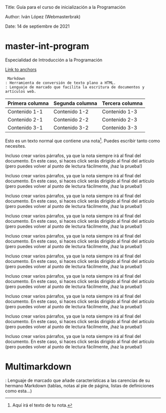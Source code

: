 Title: Guía para el curso de inicialización a la Programación

Author: Iván López (Webmasterbrak)

Date: 14 de septiembre de 2021
# master-int-program
Especialidad de Introducción a la Programación

[Link to anchors](#Multimarkdown)
~~~~
 Markdown
: Herramienta de conversión de texto plano a HTML.
: Lenguaje de marcado que facilita la escritura de documentos y artículos web.
~~~~
 | Primera columna | Segunda columna | Tercera columna |
 | -- | -- | -- |
 | Contenido 1-1 | Contenido 1-2 | Contenido 1-3 |
 | Contenido 2-1 | Contenido 2-2 | Contenido 2-3 |
 | Contenido 3-1 | Contenido 3-2 | Contenido 3-3 |

 Esto es un texto normal que contiene una nota[^nombreDeTuNota]. Puedes escribir tanto como necesites.

Incluso crear varios párrafos, ya que la nota siempre irá al final del documento. En este caso, si haces click serás dirigido al final del artículo (pero puedes volver al punto de lectura fácilmente, ¡haz la prueba!)

Incluso crear varios párrafos, ya que la nota siempre irá al final del documento. En este caso, si haces click serás dirigido al final del artículo (pero puedes volver al punto de lectura fácilmente, ¡haz la prueba!)

Incluso crear varios párrafos, ya que la nota siempre irá al final del documento. En este caso, si haces click serás dirigido al final del artículo (pero puedes volver al punto de lectura fácilmente, ¡haz la prueba!)

Incluso crear varios párrafos, ya que la nota siempre irá al final del documento. En este caso, si haces click serás dirigido al final del artículo (pero puedes volver al punto de lectura fácilmente, ¡haz la prueba!)

Incluso crear varios párrafos, ya que la nota siempre irá al final del documento. En este caso, si haces click serás dirigido al final del artículo (pero puedes volver al punto de lectura fácilmente, ¡haz la prueba!)

Incluso crear varios párrafos, ya que la nota siempre irá al final del documento. En este caso, si haces click serás dirigido al final del artículo (pero puedes volver al punto de lectura fácilmente, ¡haz la prueba!)

Incluso crear varios párrafos, ya que la nota siempre irá al final del documento. En este caso, si haces click serás dirigido al final del artículo (pero puedes volver al punto de lectura fácilmente, ¡haz la prueba!)

Incluso crear varios párrafos, ya que la nota siempre irá al final del documento. En este caso, si haces click serás dirigido al final del artículo (pero puedes volver al punto de lectura fácilmente, ¡haz la prueba!)

Incluso crear varios párrafos, ya que la nota siempre irá al final del documento. En este caso, si haces click serás dirigido al final del artículo (pero puedes volver al punto de lectura fácilmente, ¡haz la prueba!)

Incluso crear varios párrafos, ya que la nota siempre irá al final del documento. En este caso, si haces click serás dirigido al final del artículo (pero puedes volver al punto de lectura fácilmente, ¡haz la prueba!)

[^nombreDeTuNota]: Aquí irá el texto de tu nota.

# Multimarkdown
: Lenguaje de marcado que añade características a las carencias de su hermano Markdown (tablas, notas al pie de página, listas de definiciones como esta…)
